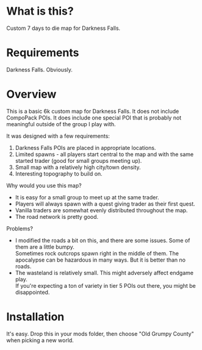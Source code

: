 # What is this?

Custom 7 days to die map for Darkness Falls.

# Requirements
Darkness Falls.  Obviously.

# Overview

This is a basic 6k custom map for Darkness Falls.
It does not include CompoPack POIs.  It does include one special POI that is probably not meaningful outside of the group I play with.

It was designed with a few requirements:
1) Darkness Falls POIs are placed in appropriate locations.
2) Limited spawns - all players start central to the map and with the same started trader (good for small groups meeting up).
3) Small map with a relatively high city/town density.
3) Interesting topography to build on.

Why would you use this map?
- It is easy for a small group to meet up at the same trader.
- Players will always spawn with a quest giving trader as their first quest. 
- Vanilla traders are somewhat evenly distributed throughout the map.
- The road network is pretty good.  

Problems?
- I modified the roads a bit on this, and there are some issues.  Some of them are a little bumpy.  
  Sometimes rock outcrops spawn right in the middle of them.  The apocalypse can be hazardous in many ways.  But it is better than no roads.
- The wasteland is relatively small.  This might adversely affect endgame play.  
  If you're expecting a ton of variety in tier 5 POIs out there, you might be disappointed.
  
# Installation
It's easy.  Drop this in your mods folder, then choose "Old Grumpy County" when picking a new world.
